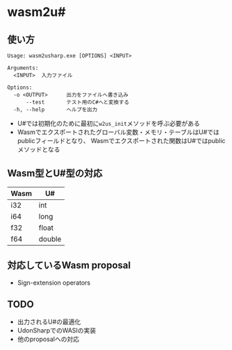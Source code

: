 # wasm2u#

## 使い方

```
Usage: wasm2usharp.exe [OPTIONS] <INPUT>

Arguments:
  <INPUT>  入力ファイル

Options:
  -o <OUTPUT>      出力をファイルへ書き込み
      --test       テスト用のC#へと変換する
  -h, --help       ヘルプを出力
```

* U#では初期化のために最初に`w2us_init`メソッドを呼ぶ必要がある
* Wasmでエクスポートされたグローバル変数・メモリ・テーブルはU#ではpublicフィールドとなり、
  Wasmでエクスポートされた関数はU#ではpublicメソッドとなる

## Wasm型とU#型の対応

|Wasm|U#    |
|----|------|
|i32 |int   |
|i64 |long  |
|f32 |float |
|f64 |double|

## 対応しているWasm proposal

* Sign-extension operators

## TODO

* 出力されるU#の最適化
* UdonSharpでのWASIの実装
* 他のproposalへの対応
